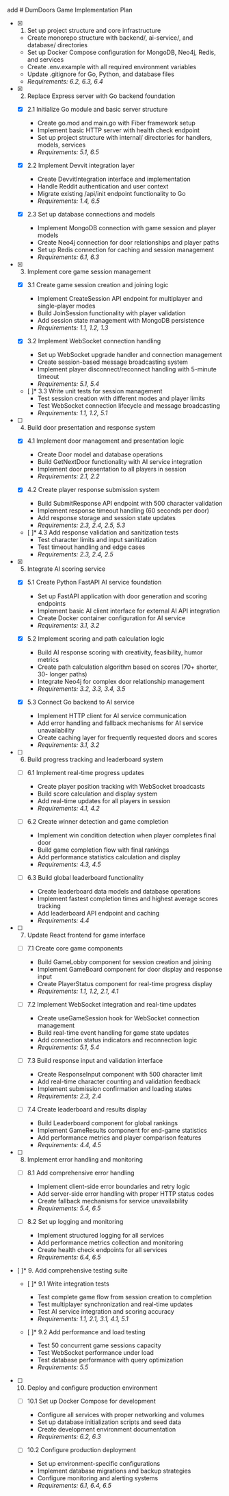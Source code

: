 add # DumDoors Game Implementation Plan

- [x] 1. Set up project structure and core infrastructure
  - Create monorepo structure with backend/, ai-service/, and database/ directories
  - Set up Docker Compose configuration for MongoDB, Neo4j, Redis, and services
  - Create .env.example with all required environment variables
  - Update .gitignore for Go, Python, and database files
  - _Requirements: 6.2, 6.3, 6.4_

- [x] 2. Replace Express server with Go backend foundation
  - [x] 2.1 Initialize Go module and basic server structure
    - Create go.mod and main.go with Fiber framework setup
    - Implement basic HTTP server with health check endpoint
    - Set up project structure with internal/ directories for handlers, models, services
    - _Requirements: 5.1, 6.5_

  - [x] 2.2 Implement Devvit integration layer
    - Create DevvitIntegration interface and implementation
    - Handle Reddit authentication and user context
    - Migrate existing /api/init endpoint functionality to Go
    - _Requirements: 1.4, 6.5_

  - [x] 2.3 Set up database connections and models
    - Implement MongoDB connection with game session and player models
    - Create Neo4j connection for door relationships and player paths
    - Set up Redis connection for caching and session management
    - _Requirements: 6.1, 6.3_

- [x] 3. Implement core game session management
  - [x] 3.1 Create game session creation and joining logic
    - Implement CreateSession API endpoint for multiplayer and single-player modes
    - Build JoinSession functionality with player validation
    - Add session state management with MongoDB persistence
    - _Requirements: 1.1, 1.2, 1.3_

  - [x] 3.2 Implement WebSocket connection handling
    - Set up WebSocket upgrade handler and connection management
    - Create session-based message broadcasting system
    - Implement player disconnect/reconnect handling with 5-minute timeout
    - _Requirements: 5.1, 5.4_

  - [ ]* 3.3 Write unit tests for session management
    - Test session creation with different modes and player limits
    - Test WebSocket connection lifecycle and message broadcasting
    - _Requirements: 1.1, 1.2, 5.1_

- [ ] 4. Build door presentation and response system
  - [x] 4.1 Implement door management and presentation logic
    - Create Door model and database operations
    - Build GetNextDoor functionality with AI service integration
    - Implement door presentation to all players in session
    - _Requirements: 2.1, 2.2_

  - [x] 4.2 Create player response submission system
    - Build SubmitResponse API endpoint with 500 character validation
    - Implement response timeout handling (60 seconds per door)
    - Add response storage and session state updates
    - _Requirements: 2.3, 2.4, 2.5, 5.3_

  - [ ]* 4.3 Add response validation and sanitization tests
    - Test character limits and input sanitization
    - Test timeout handling and edge cases
    - _Requirements: 2.3, 2.4, 2.5_

- [x] 5. Integrate AI scoring service
  - [x] 5.1 Create Python FastAPI AI service foundation
    - Set up FastAPI application with door generation and scoring endpoints
    - Implement basic AI client interface for external AI API integration
    - Create Docker container configuration for AI service
    - _Requirements: 3.1, 3.2_

  - [x] 5.2 Implement scoring and path calculation logic
    - Build AI response scoring with creativity, feasibility, humor metrics
    - Create path calculation algorithm based on scores (70+ shorter, 30- longer paths)
    - Integrate Neo4j for complex door relationship management
    - _Requirements: 3.2, 3.3, 3.4, 3.5_

  - [x] 5.3 Connect Go backend to AI service
    - Implement HTTP client for AI service communication
    - Add error handling and fallback mechanisms for AI service unavailability
    - Create caching layer for frequently requested doors and scores
    - _Requirements: 3.1, 3.2_

- [ ] 6. Build progress tracking and leaderboard system
  - [ ] 6.1 Implement real-time progress updates
    - Create player position tracking with WebSocket broadcasts
    - Build score calculation and display system
    - Add real-time updates for all players in session
    - _Requirements: 4.1, 4.2_

  - [ ] 6.2 Create winner detection and game completion
    - Implement win condition detection when player completes final door
    - Build game completion flow with final rankings
    - Add performance statistics calculation and display
    - _Requirements: 4.3, 4.5_

  - [ ] 6.3 Build global leaderboard functionality
    - Create leaderboard data models and database operations
    - Implement fastest completion times and highest average scores tracking
    - Add leaderboard API endpoint and caching
    - _Requirements: 4.4_

- [ ] 7. Update React frontend for game interface
  - [ ] 7.1 Create core game components
    - Build GameLobby component for session creation and joining
    - Implement GameBoard component for door display and response input
    - Create PlayerStatus component for real-time progress display
    - _Requirements: 1.1, 1.2, 2.1, 4.1_

  - [ ] 7.2 Implement WebSocket integration and real-time updates
    - Create useGameSession hook for WebSocket connection management
    - Build real-time event handling for game state updates
    - Add connection status indicators and reconnection logic
    - _Requirements: 5.1, 5.4_

  - [ ] 7.3 Build response input and validation interface
    - Create ResponseInput component with 500 character limit
    - Add real-time character counting and validation feedback
    - Implement submission confirmation and loading states
    - _Requirements: 2.3, 2.4_

  - [ ] 7.4 Create leaderboard and results display
    - Build Leaderboard component for global rankings
    - Implement GameResults component for end-game statistics
    - Add performance metrics and player comparison features
    - _Requirements: 4.4, 4.5_

- [ ] 8. Implement error handling and monitoring
  - [ ] 8.1 Add comprehensive error handling
    - Implement client-side error boundaries and retry logic
    - Add server-side error handling with proper HTTP status codes
    - Create fallback mechanisms for service unavailability
    - _Requirements: 5.4, 6.5_

  - [ ] 8.2 Set up logging and monitoring
    - Implement structured logging for all services
    - Add performance metrics collection and monitoring
    - Create health check endpoints for all services
    - _Requirements: 6.4, 6.5_

- [ ]* 9. Add comprehensive testing suite
  - [ ]* 9.1 Write integration tests
    - Test complete game flow from session creation to completion
    - Test multiplayer synchronization and real-time updates
    - Test AI service integration and scoring accuracy
    - _Requirements: 1.1, 2.1, 3.1, 4.1, 5.1_

  - [ ]* 9.2 Add performance and load testing
    - Test 50 concurrent game sessions capacity
    - Test WebSocket performance under load
    - Test database performance with query optimization
    - _Requirements: 5.5_

- [ ] 10. Deploy and configure production environment
  - [ ] 10.1 Set up Docker Compose for development
    - Configure all services with proper networking and volumes
    - Set up database initialization scripts and seed data
    - Create development environment documentation
    - _Requirements: 6.2, 6.3_

  - [ ] 10.2 Configure production deployment
    - Set up environment-specific configurations
    - Implement database migrations and backup strategies
    - Configure monitoring and alerting systems
    - _Requirements: 6.1, 6.4, 6.5_